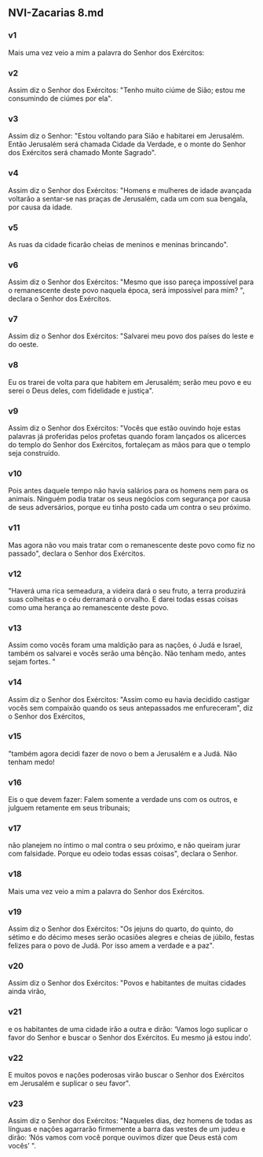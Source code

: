 ## NVI-Zacarias 8.md
### v1
 Mais uma vez veio a mim a palavra do Senhor dos Exércitos:
### v2
 Assim diz o Senhor dos Exércitos: "Tenho muito ciúme de Sião; estou me consumindo de ciúmes por ela".
### v3
 Assim diz o Senhor: "Estou voltando para Sião e habitarei em Jerusalém. Então Jerusalém será chamada Cidade da Verdade, e o monte do Senhor dos Exércitos será chamado Monte Sagrado".
### v4
 Assim diz o Senhor dos Exércitos: "Homens e mulheres de idade avançada voltarão a sentar-se nas praças de Jerusalém, cada um com sua bengala, por causa da idade.
### v5
 As ruas da cidade ficarão cheias de meninos e meninas brincando".
### v6
 Assim diz o Senhor dos Exércitos: "Mesmo que isso pareça impossível para o remanescente deste povo naquela época, será impossível para mim? ", declara o Senhor dos Exércitos.
### v7
 Assim diz o Senhor dos Exércitos: "Salvarei meu povo dos países do leste e do oeste.
### v8
 Eu os trarei de volta para que habitem em Jerusalém; serão meu povo e eu serei o Deus deles, com fidelidade e justiça".
### v9
 Assim diz o Senhor dos Exércitos: "Vocês que estão ouvindo hoje estas palavras já proferidas pelos profetas quando foram lançados os alicerces do templo do Senhor dos Exércitos, fortaleçam as mãos para que o templo seja construído.
### v10
 Pois antes daquele tempo não havia salários para os homens nem para os animais. Ninguém podia tratar os seus negócios com segurança por causa de seus adversários, porque eu tinha posto cada um contra o seu próximo.
### v11
 Mas agora não vou mais tratar com o remanescente deste povo como fiz no passado", declara o Senhor dos Exércitos.
### v12
 "Haverá uma rica semeadura, a videira dará o seu fruto, a terra produzirá suas colheitas e o céu derramará o orvalho. E darei todas essas coisas como uma herança ao remanescente deste povo.
### v13
 Assim como vocês foram uma maldição para as nações, ó Judá e Israel, também os salvarei e vocês serão uma bênção. Não tenham medo, antes sejam fortes. "
### v14
 Assim diz o Senhor dos Exércitos: "Assim como eu havia decidido castigar vocês sem compaixão quando os seus antepassados me enfureceram", diz o Senhor dos Exércitos,
### v15
 "também agora decidi fazer de novo o bem a Jerusalém e a Judá. Não tenham medo!
### v16
 Eis o que devem fazer: Falem somente a verdade uns com os outros, e julguem retamente em seus tribunais;
### v17
 não planejem no íntimo o mal contra o seu próximo, e não queiram jurar com falsidade. Porque eu odeio todas essas coisas", declara o Senhor.
### v18
 Mais uma vez veio a mim a palavra do Senhor dos Exércitos.
### v19
 Assim diz o Senhor dos Exércitos: "Os jejuns do quarto, do quinto, do sétimo e do décimo meses serão ocasiões alegres e cheias de júbilo, festas felizes para o povo de Judá. Por isso amem a verdade e a paz".
### v20
 Assim diz o Senhor dos Exércitos: "Povos e habitantes de muitas cidades ainda virão,
### v21
 e os habitantes de uma cidade irão a outra e dirão: ‘Vamos logo suplicar o favor do Senhor e buscar o Senhor dos Exércitos. Eu mesmo já estou indo’.
### v22
 E muitos povos e nações poderosas virão buscar o Senhor dos Exércitos em Jerusalém e suplicar o seu favor".
### v23
 Assim diz o Senhor dos Exércitos: "Naqueles dias, dez homens de todas as línguas e nações agarrarão firmemente a barra das vestes de um judeu e dirão: ‘Nós vamos com você porque ouvimos dizer que Deus está com vocês’ ".
